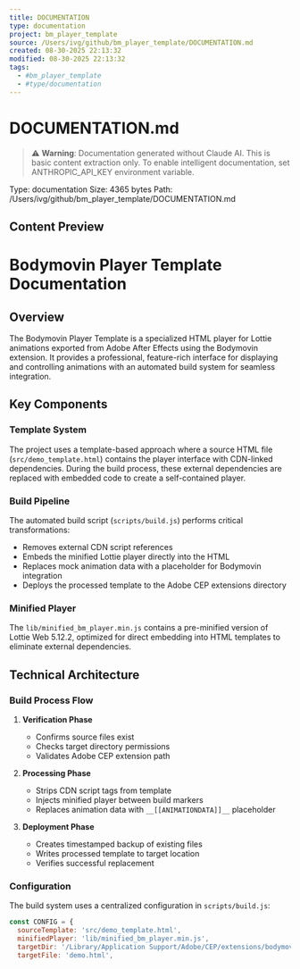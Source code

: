 ```yaml
---
title: DOCUMENTATION
type: documentation
project: bm_player_template
source: /Users/ivg/github/bm_player_template/DOCUMENTATION.md
created: 08-30-2025 22:13:32
modified: 08-30-2025 22:13:32
tags:
  - #bm_player_template
  - #type/documentation
---
```


# DOCUMENTATION.md

> ⚠️ **Warning**: Documentation generated without Claude AI. This is basic content extraction only.
> To enable intelligent documentation, set ANTHROPIC_API_KEY environment variable.

Type: documentation
Size: 4365 bytes
Path: /Users/ivg/github/bm_player_template/DOCUMENTATION.md

## Content Preview

# Bodymovin Player Template Documentation

## Overview

The Bodymovin Player Template is a specialized HTML player for Lottie animations exported from Adobe After Effects using the Bodymovin extension. It provides a professional, feature-rich interface for displaying and controlling animations with an automated build system for seamless integration.

## Key Components

### Template System
The project uses a template-based approach where a source HTML file (`src/demo_template.html`) contains the player interface with CDN-linked dependencies. During the build process, these external dependencies are replaced with embedded code to create a self-contained player.

### Build Pipeline
The automated build script (`scripts/build.js`) performs critical transformations:
- Removes external CDN script references
- Embeds the minified Lottie player directly into the HTML
- Replaces mock animation data with a placeholder for Bodymovin integration
- Deploys the processed template to the Adobe CEP extensions directory

### Minified Player
The `lib/minified_bm_player.min.js` contains a pre-minified version of Lottie Web 5.12.2, optimized for direct embedding into HTML templates to eliminate external dependencies.

## Technical Architecture

### Build Process Flow

1. **Verification Phase**
   - Confirms source files exist
   - Checks target directory permissions
   - Validates Adobe CEP extension path

2. **Processing Phase**
   - Strips CDN script tags from template
   - Injects minified player between build markers
   - Replaces animation data with `__[[ANIMATIONDATA]]__` placeholder

3. **Deployment Phase**
   - Creates timestamped backup of existing files
   - Writes processed template to target location
   - Verifies successful replacement

### Configuration

The build system uses a centralized configuration in `scripts/build.js`:

```javascript
const CONFIG = {
  sourceTemplate: 'src/demo_template.html',
  minifiedPlayer: 'lib/minified_bm_player.min.js',
  targetDir: '/Library/Application Support/Adobe/CEP/extensions/bodymovin/assets/player/',
  targetFile: 'demo.html',